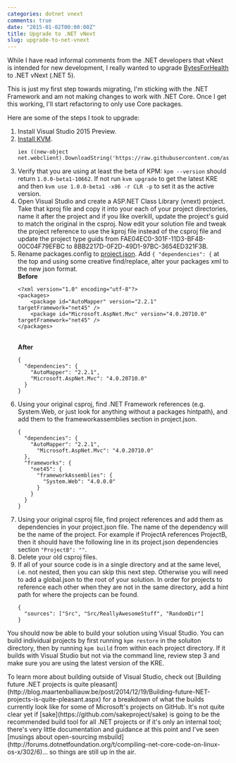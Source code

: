 ```yaml
---
categories: dotnet vnext
comments: true
date: "2015-01-02T00:00:00Z"
title: Upgrade to .NET vNext
slug: upgrade-to-net-vnext
---
```


While I have read informal comments from the .NET developers that vNext is intended for new development, I really wanted to upgrade [BytesForHealth](http://bytesforhealth.com) to .NET vNext (.NET 5).

<aside>This is just my first step towards migrating, I'm sticking with the .NET Framework and am not making changes to work with .NET Core. Once I get this working, I'll start refactoring to only use Core packages.</aside>

Here are some of the steps I took to upgrade:

<ol>

  <li>Install Visual Studio 2015 Preview.</li>

  <li><a href="https://github.com/aspnet/Home#install-the-k-version-manager-kvm">Install KVM</a>.
    <br />
    <pre><code class="list-code">iex ((new-object net.webclient).DownloadString('https://raw.githubusercontent.com/aspnet/Home/master/kvminstall.ps1')"</code></pre></li>

  <li>Verify that you are using at least the beta of KPM: <code>kpm --version</code> should return <code>1.0.0-beta1-10662</code>. If not run <code>kvm upgrade</code> to get the latest KRE and then <code>kvm use 1.0.0-beta1 -x86 -r CLR -p</code> to set it as the active version.</li>

  <li>Open Visual Studio and create a ASP.NET Class Library (vnext) project. Take that kproj file and copy it into your each of your project directories, name it after the project and if you like overkill, update the project's guid to match the original in the csproj. Now edit your solution file and tweak the project reference to use the kproj file instead of the csproj file and update the project type guids from FAE04EC0-301F-11D3-BF4B-00C04F79EFBC to 8BB2217D-0F2D-49D1-97BC-3654ED321F3B.</li>

  <li>Rename packages.config to <a href="https://github.com/aspnet/Home/wiki/Project.json-file">project.json</a>. Add <code>{ "dependencies": {</code> at the top and using some creative find/replace, alter your packages xml to the new json format.
  <br/>
  <b>Before</b>
  <pre><code>&lt;?xml version="1.0" encoding="utf-8"?&gt;
&lt;packages&gt;
    &lt;package id="AutoMapper" version="2.2.1" targetFramework="net45" /&gt;
    &lt;package id="Microsoft.AspNet.Mvc" version="4.0.20710.0" targetFramework="net45" /&gt;
&lt;/packages&gt;
</code></pre>
<br/>
<b>After</b><pre><code>{
  "dependencies": {
    "AutoMapper": "2.2.1",
    "Microsoft.AspNet.Mvc": "4.0.20710.0"
  }
}</code></pre></li>

<li>Using your original csproj, find .NET Framework references (e.g. System.Web, or just look for anything without a packages hintpath), and add them to the frameworkassemblies section in project.json.

<br/>
<pre><code>{
  "dependencies": {
    "AutoMapper": "2.2.1",
      "Microsoft.AspNet.Mvc": "4.0.20710.0"
  },
  "frameworks": {
    "net45": {
      "frameworkAssemblies": {
        "System.Web": "4.0.0.0"
      }
    }
  }
}
</code></pre></li>

<li>Using your original csproj file, find project references and add them as dependencies in your project.json file. The name of the dependency will be the name of the project. For example if ProjectA references ProjectB, then it should have the following line in its project.json dependencies section <code>"ProjectB": ""</code>.
<li>Delete your old csproj files.</li>
<li>If all of your source code is in a single directory and at the same level, i.e. not nested, then you can skip this next step. Otherwise you will need to add a global.json to the root of your solution. In order for projects to reference each other when they are not in the same directory, add a hint path for where the projects can be found.
<br/>
<pre><code>{
  "sources": ["Src", "Src/ReallyAwesomeStuff", "RandomDir"]
}</code></pre>
</ol>

You should now be able to build your solution using Visual Studio. You can build individual projects by first running `kpm restore` in the soluiton directory, then by running `kpm build` from within each project directory. If it builds with Visual Studio but not via the command line, review step 3 and make sure you are using the latest version of the KRE.

<aside>
To learn more about building outside of Visual Studio, check out [Building future .NET projects is quite pleasant](http://blog.maartenballiauw.be/post/2014/12/19/Building-future-NET-projects-is-quite-pleasant.aspx) for a breakdown of what the builds currently look like for some of Microsoft's projects on GitHub. It's not quite clear yet if [sake](https://github.com/sakeproject/sake) is going to be the recommended build tool for all .NET projects or if it's only an internal tool; there's very little documentation and guidance at this point and I've seen [musings about open-sourcing msbuild](http://forums.dotnetfoundation.org/t/compiling-net-core-code-on-linux-os-x/302/6)... so things are still up in the air.
</aside>
